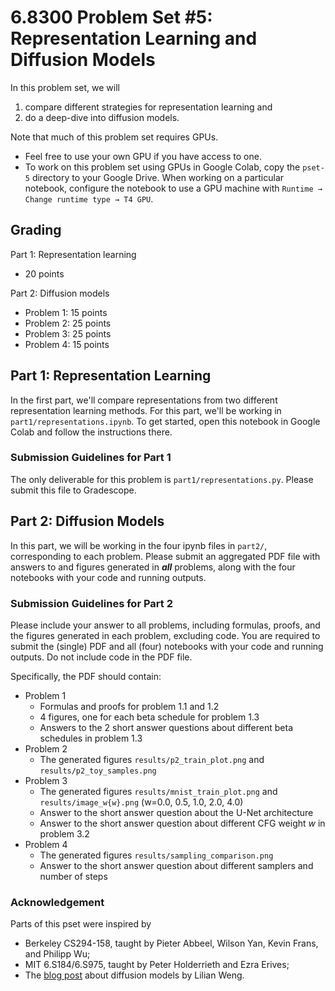# 6.8300 Problem Set #5: Representation Learning and Diffusion Models

In this problem set, we will
1. compare different strategies for representation learning and
2. do a deep-dive into diffusion models.

Note that much of this problem set requires GPUs.
- Feel free to use your own GPU if you have access to one.
- To work on this problem set using GPUs in Google Colab, copy the `pset-5` directory to your Google Drive. When working on a particular notebook, configure the notebook to use a GPU machine with `Runtime → Change runtime type → T4 GPU`.

## Grading

Part 1: Representation learning
 - 20 points

Part 2: Diffusion models
 - Problem 1: 15 points
 - Problem 2: 25 points
 - Problem 3: 25 points
 - Problem 4: 15 points


## Part 1: Representation Learning

In the first part, we'll compare representations from two different representation learning methods.
For this part, we'll be working in `part1/representations.ipynb`.
To get started, open this notebook in Google Colab and follow the instructions there.

### Submission Guidelines for Part 1

The only deliverable for this problem is `part1/representations.py`.
Please submit this file to Gradescope.

## Part 2: Diffusion Models

In this part, we will be working in the four ipynb files in `part2/`, corresponding to each problem. Please submit an aggregated PDF file with answers to and figures generated in **_all_** problems, along with the four notebooks with your code and running outputs.

### Submission Guidelines for Part 2

Please include your answer to all problems, including formulas, proofs, and the figures generated in each problem, excluding code. You are required to submit the (single) PDF and all (four) notebooks with your code and running outputs. Do not include code in the PDF file. 

Specifically, the PDF should contain:
- Problem 1
  - Formulas and proofs for problem 1.1 and 1.2
  - 4 figures, one for each beta schedule for problem 1.3
  - Answers to the 2 short answer questions about different beta schedules in problem 1.3
- Problem 2
  - The generated figures `results/p2_train_plot.png` and `results/p2_toy_samples.png`
- Problem 3
  - The generated figures `results/mnist_train_plot.png` and `results/image_w{w}.png` (w=0.0, 0.5, 1.0, 2.0, 4.0)
  - Answer to the short answer question about the U-Net architecture
  - Answer to the short answer question about different CFG weight $w$ in problem 3.2
- Problem 4
  - The generated figures `results/sampling_comparison.png`
  - Answer to the short answer question about different samplers and number of steps

### Acknowledgement

Parts of this pset were inspired by
* Berkeley CS294-158, taught by Pieter Abbeel, Wilson Yan, Kevin Frans, and Philipp Wu;
* MIT 6.S184/6.S975, taught by Peter Holderrieth and Ezra Erives;
* The [blog post](https://lilianweng.github.io/posts/2021-07-11-diffusion-models/) about diffusion models by Lilian Weng.
